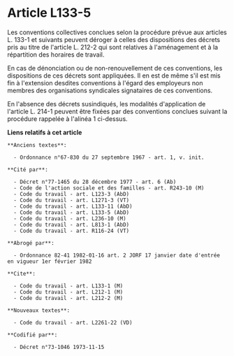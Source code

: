 # Article L133-5

Les conventions collectives conclues selon la procédure prévue aux articles L. 133-1 et suivants peuvent déroger à celles des
dispositions des décrets pris au titre de l'article L. 212-2 qui sont relatives à l'aménagement et à la répartition des
horaires de travail.

En cas de dénonciation ou de non-renouvellement de ces conventions, les dispositions de ces décrets sont appliquées. Il en
est de même s'il est mis fin à l'extension desdites conventions à l'égard des employeurs non membres des organisations
syndicales signataires de ces conventions.

En l'absence des décrets susindiqués, les modalités d'application de l'article L. 214-1 peuvent être fixées par des
conventions conclues suivant la procédure rappelée à l'alinéa 1 ci-dessus.

**Liens relatifs à cet article**

	**Anciens textes**:

	  - Ordonnance n°67-830 du 27 septembre 1967 - art. 1, v. init.

	**Cité par**:

	  - Décret n°77-1465 du 28 décembre 1977 - art. 6 (Ab)
	  - Code de l'action sociale et des familles - art. R243-10 (M)
	  - Code du travail - art. L123-3 (AbD)
	  - Code du travail - art. L1271-3 (VT)
	  - Code du travail - art. L133-11 (AbD)
	  - Code du travail - art. L133-5 (AbD)
	  - Code du travail - art. L236-10 (M)
	  - Code du travail - art. L813-1 (AbD)
	  - Code du travail - art. R116-24 (VT)

	**Abrogé par**:

	  - Ordonnance 82-41 1982-01-16 art. 2 JORF 17 janvier date d'entrée en vigueur 1er février 1982

	**Cite**:

	  - Code du travail - art. L133-1 (M)
	  - Code du travail - art. L212-1 (M)
	  - Code du travail - art. L212-2 (M)

	**Nouveaux textes**:

	  - Code du travail - art. L2261-22 (VD)

	**Codifié par**:

	  - Décret n°73-1046 1973-11-15
